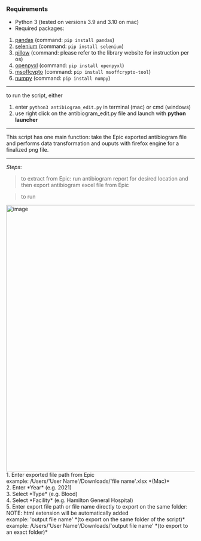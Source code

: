 ### **Requirements**
- Python 3 (tested on versions 3.9 and 3.10 on mac)
- Required packages:
1. [pandas](https://pandas.pydata.org/docs/getting_started/install.html) (command: `pip install pandas`)
2. [selenium](https://selenium-python.readthedocs.io/installation.html) (command: `pip install selenium`)
3. [pillow](https://pillow.readthedocs.io/en/stable/installation.html) (command: please refer to the library website for instruction per os)
4. [openpyxl](https://openpyxl.readthedocs.io/en/stable/) (command: `pip install openpyxl`)
5. [msoffcypto](https://github.com/nolze/msoffcrypto-tool) (command: `pip install msoffcrypto-tool`)
6. [numpy](https://numpy.org/install/) (command: `pip install numpy`)
---

to run the script, either 
1. enter `python3 antibiogram_edit.py` in terminal (mac) or cmd (windows)
2. use right click on the antibiogram_edit.py file and launch with **python launcher** 
---

This script has one main function: take the Epic exported antibiogram file and performs data transformation and ouputs with firefox engine for a finalized png file.

---
*Steps*:
> to extract from Epic: run antibiogram report for desired location and then export antibiogram excel file from Epic

> to run 
<img width="711" alt="image" src="https://user-images.githubusercontent.com/28236780/152648615-d4b03d32-a5f9-4a80-b003-5672771eefa8.png">
1. Enter exported file path from Epic <br>
    example: /Users/'User Name'/Downloads/'file name'.xlsx *(Mac)* <br>
2. Enter *Year* (e.g. 2021) <br>
3. Select *Type* (e.g. Blood) <br>
4. Select *Facility* (e.g. Hamilton General Hospital) <br>
5. Enter export file path or file name directly to export on the same folder: <br>
    NOTE: html extension will be automatically added <br>
    example: 'output file name' *(to export on the same folder of the script)* <br>
    example: /Users/'User Name'/Downloads/'output file name' *(to export to an exact folder)* <br>
